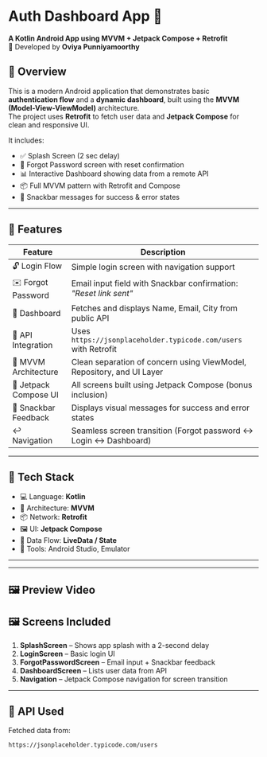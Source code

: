 # Auth Dashboard App 🚀  

**A Kotlin Android App using MVVM + Jetpack Compose + Retrofit**  
📌 Developed by **Oviya Punniyamoorthy**

## 📲 Overview

This is a modern Android application that demonstrates basic **authentication flow** and a **dynamic dashboard**, built using the **MVVM (Model-View-ViewModel)** architecture.  
The project uses **Retrofit** to fetch user data and **Jetpack Compose** for clean and responsive UI.

It includes:

- ✅ Splash Screen (2 sec delay)  
- 🔐 Forgot Password screen with reset confirmation  
- 📊 Interactive Dashboard showing data from a remote API  
- 📦 Full MVVM pattern with Retrofit and Compose  
- 🧪 Snackbar messages for success & error states

---

## 🌟 Features

| Feature                | Description                                                                 |
|------------------------|-----------------------------------------------------------------------------|
| 🔓 Login Flow          | Simple login screen with navigation support                                 |
| ✉️ Forgot Password     | Email input field with Snackbar confirmation: _"Reset link sent"_            |
| 📁 Dashboard           | Fetches and displays Name, Email, City from public API                      |
| 🚀 API Integration     | Uses `https://jsonplaceholder.typicode.com/users` with Retrofit              |
| 🧱 MVVM Architecture   | Clean separation of concern using ViewModel, Repository, and UI Layer        |
| 🎨 Jetpack Compose UI  | All screens built using Jetpack Compose (bonus inclusion)                   |
| 📢 Snackbar Feedback   | Displays visual messages for success and error states                       |
| ↩️ Navigation          | Seamless screen transition (Forgot password ↔ Login ↔ Dashboard)             |

---

## 🧰 Tech Stack

- 💻 Language: **Kotlin**
- 🧩 Architecture: **MVVM**
- 📦 Network: **Retrofit**
- 🖼 UI: **Jetpack Compose**
- 🔁 Data Flow: **LiveData / State**
- 🧪 Tools: Android Studio, Emulator

---

---

## 🖼 Preview Video



## 🖼 Screens Included

1. **SplashScreen** – Shows app splash with a 2-second delay  
2. **LoginScreen** – Basic login UI  
3. **ForgotPasswordScreen** – Email input + Snackbar feedback  
4. **DashboardScreen** – Lists user data from API  
5. **Navigation** – Jetpack Compose navigation for screen transition

---

## 🔗 API Used

Fetched data from:

```bash
https://jsonplaceholder.typicode.com/users
